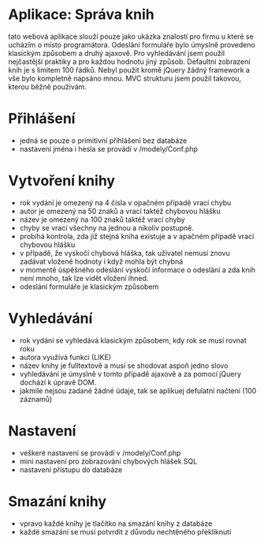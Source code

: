 # Aplikace: Správa knih
tato webová aplikace slouží pouze jako ukázka znalostí pro firmu u které se ucházím o místo programátora. Odeslání formuláře bylo úmyslně provedeno klasickým způsobem a druhý ajaxově. Pro vyhledávání jsem použil nejčastější praktiky a pro každou hodnotu jiný způsob. Defaultní zobrazení knih je s limitem 100 řádků. Nebyl použit kromě jQuery žádný framework a vše bylo kompletně napsáno mnou. MVC strukturu jsem použil takovou, kterou běžně používám.

# Přihlášení
 - jedná se pouze o primitivní přihlášení bez databáze
 - nastavení jména i hesla se provádí v /modely/Conf.php
# Vytvoření knihy
  - rok vydání je omezený na 4 čísla v opačném případě vrací chybu
  - autor je omezený na 50 znaků a vrací taktéž chybovou hlášku
  - název je omezený na 100 znaků taktéž vrací chyby
  - chyby se vrací všechny na jednou a nikoliv postupně.
  - probíhá kontrola, zda již stejná kniha existuje a v apačném případě vrací chybovou hlášku
  - v případě, že vyskočí chybová hláška, tak uživatel nemusí znovu zadávat vložené hodnoty i když mohla být chybná
  - v momentě úspěšného odeslání vyskočí informace o odeslání a zda knih není mnoho, tak lze vidět vložení ihned.
  - odeslání formuláře je klasickým způsobem

# Vyhledávání
- rok vydání se vyhledává klasickým způsobem, kdy rok se musí rovnat roku
- autora využívá funkci (LIKE)
- název knihy je fulltextově a musí se shodovat aspoň jedno slovo
- vyhledávání je úmyslně v tomto případě ajaxově a za pomocí jQuery dochází k úpravě DOM.
- jakmile nejsou zadané žádné údaje, tak se aplikuej defulatní načtení (100 záznamů)

# Nastavení
- veškeré nastavení se provádí v /modely/Conf.php
- mini nastavení pro zobrazování chybových hlášek SQL
- nastavení přístupu do databáze

# Smazání knihy
- vpravo každé knihy je tlačítko na smazání knihy z databáze
- každé smazání se musí potvrdit z důvodu nechtěného překliknutí 